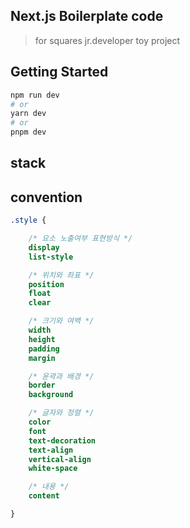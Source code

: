 ## Next.js Boilerplate code

> for squares jr.developer toy project

## Getting Started

```bash
npm run dev
# or
yarn dev
# or
pnpm dev
```

## stack

## convention

```css
.style {

	/* 요소 노출여부 표현방식 */
	display
	list-style

	/* 위치와 좌표 */
	position
	float
	clear

	/* 크기와 여백 */
	width
	height
	padding
	margin

	/* 윤곽과 배경 */
	border
	background

	/* 글자와 정렬 */
	color
	font
	text-decoration
	text-align
	vertical-align
	white-space

	/* 내용 */
	content

}
```
